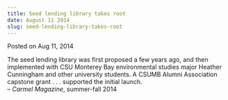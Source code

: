 ```yaml
---
title: Seed lending library takes root
date: August 11 2014
slug: seed-lending-library-takes-root
---
```


 



<span class="date">Posted on Aug 11, 2014    </span>
<p>The seed lending library was first proposed a few years ago, and
then implemented with CSU Monterey Bay environmental studies major
Heather Cunningham and other university students. A CSUMB Alumni
Association capstone grant . . . supported the initial
launch.<br>
&#x2013; <em>Carmel Magazine</em>, summer-fall 2014</br></p>





```
